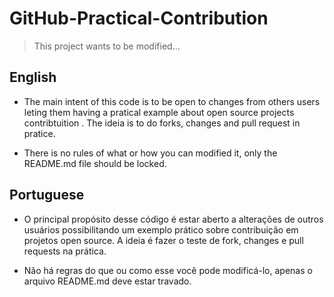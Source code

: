 # GitHub-Practical-Contribution

> This project wants to be modified...

## English

* The main intent of this code is to be open to changes from others users leting them having a pratical example about open source projects contribtuition . The ideia is to do forks, changes and pull request in pratice.

* There is no rules of what or how you can modified it, only the README.md file should be locked.

## Portuguese

* O principal propósito desse código é estar aberto a alterações de outros usuários possibilitando um exemplo prático sobre contribuição em projetos open source. A ideia é fazer o teste de fork, changes e pull requests na prática.

* Não há regras do que ou como esse você pode modificá-lo, apenas o arquivo README.md deve estar travado.
